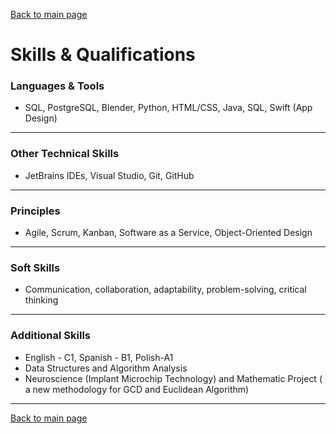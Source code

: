 [Back to main page](./../README.md)

# Skills & Qualifications

### Languages & Tools
* SQL,  PostgreSQL, Blender, Python, HTML/CSS, Java, SQL, Swift (App Design)

---

### Other Technical Skills
* JetBrains IDEs, Visual Studio, Git, GitHub

---

### Principles
* Agile, Scrum, Kanban, Software as a Service, Object-Oriented Design

---

### Soft Skills
* Communication, collaboration, adaptability, problem-solving, critical thinking

---
### Additional Skills 
* English - C1,       Spanish - B1,   Polish-A1
* Data Structures and Algorithm Analysis
*  Neuroscience (Implant Microchip Technology) and Mathematic Project ( a new methodology for GCD 
and Euclidean Algorithm) 
---

[Back to main page](./../README.md)
